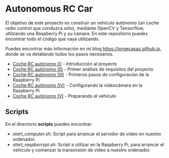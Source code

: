 # Autonomous RC Car

El objetivo de este proyecto es construir un vehículo autónomo (un coche radio control que conduzca sólo), mediante OpenCV y Tensorflow, utilizando una Raspberry Pi y su cámara. En este repositorio puedes encontrar todo el código que vaya utilizando.

Puedes encontrar más información en mi blog https://jorgecasas.github.io, donde se va detallando todos los pasos necesarios.

* [Coche RC autónomo (I)](https://jorgecasas.github.io/2017/08/23/autonomous-rc-car-i) - Introducción al proyecto
* [Coche RC autónomo (II)](https://jorgecasas.github.io/2017/09/09/autonomous-rc-car-ii) - Primer análisis de requisitos del proyecto
* [Coche RC autónomo (III)](https://jorgecasas.github.io/2017/09/12/autonomous-rc-car-iii) - Primeros pasos de configuración de la Raspberry Pi
* [Coche RC autónomo (IV)](https://jorgecasas.github.io/2017/09/16/autonomous-rc-car-iv) - Configurando la videocámara en la Raspberry Pi
* [Coche RC autónomo (V)](https://jorgecasas.github.io/2017/09/20/autonomous-rc-car-v) - Preparando el vehículo

## Scripts

En el directorio **scripts** puedes encontrar:

* _start_computer.sh_: Script para arrancar el servidor de vídeo en nuestro ordenador.
* _start_raspberrypi.sh_: Script a utilizar en la Raspberry Pi, para arrancar el vehículo y comenzar la transmisión de vídeo a nuestro ordenador.

